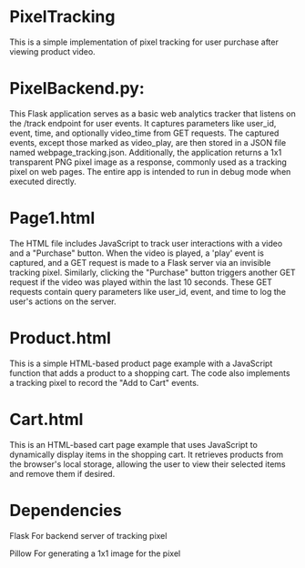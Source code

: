 # PixelTracking

This is a simple implementation of pixel tracking for user purchase after viewing product video.
# PixelBackend.py: 
  This Flask application serves as a basic web analytics tracker that listens on the /track endpoint for user events. It captures parameters like user_id, event, time, and optionally video_time from GET requests. The captured events, except those marked as video_play, are then stored in a JSON file named webpage_tracking.json. Additionally, the application returns a 1x1 transparent PNG pixel image as a response, commonly used as a tracking pixel on web pages. The entire app is intended to run in debug mode when executed directly.

  # Page1.html
  The HTML file includes JavaScript to track user interactions with a video and a "Purchase" button. When the video is played, a 'play' event is captured, and a GET request is made to a Flask server via an invisible tracking pixel. Similarly, clicking the "Purchase" button triggers another GET request if the video was played within the last 10 seconds. These GET requests contain query parameters like user_id, event, and time to log the user's actions on the server.

# Product.html
This is a simple HTML-based product page example with a JavaScript function that adds a product to a shopping cart. The code also implements a tracking pixel to record the "Add to Cart" events.

# Cart.html 
This is an HTML-based cart page example that uses JavaScript to dynamically display items in the shopping cart. It retrieves products from the browser's local storage, allowing the user to view their selected items and remove them if desired.

# Dependencies

Flask 
For backend server of tracking pixel <br>

Pillow
 For generating a 1x1 image for the pixel <br>
